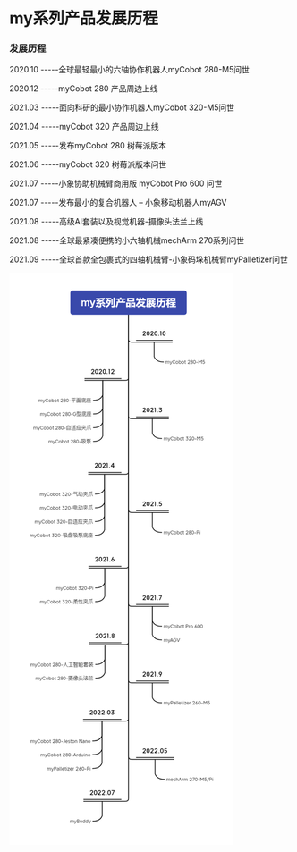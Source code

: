# my系列产品发展历程


### 发展历程

2020.10  -----全球最轻最小的六轴协作机器人myCobot 280-M5问世

2020.12  -----myCobot 280 产品周边上线

2021.03  -----面向科研的最小协作机器人myCobot 320-M5问世

2021.04  -----myCobot 320 产品周边上线

2021.05  -----发布myCobot 280 树莓派版本 

2021.06  -----myCobot 320 树莓派版本问世

2021.07  -----小象协助机械臂商用版 myCobot Pro 600 问世

2021.07  -----发布最小的复合机器人 – 小象移动机器人myAGV

2021.08  -----高级AI套装以及视觉机器-摄像头法兰上线

2021.08  -----全球最紧凑便携的小六轴机械mechArm 270系列问世

2021.09  -----全球首款全包裹式的四轴机械臂-小象码垛机械臂myPalletizer问世

![my](../resourse/1-elephant/my系列产品发展历程.png)